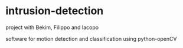 # intrusion-detection
project with Bekim, Filippo and Iacopo

software for motion detection and classification using python-openCV 
